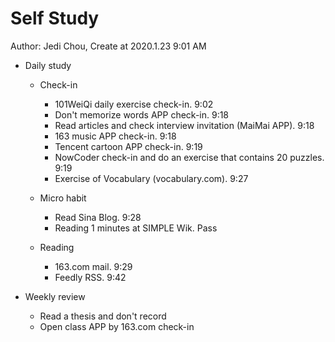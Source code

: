 # Self Study

Author: Jedi Chou, Create at 2020.1.23 9:01 AM

* Daily study
  * Check-in
    * 101WeiQi daily exercise check-in. 9:02
    * Don't memorize words APP check-in. 9:18
    * Read articles and check interview invitation (MaiMai APP). 9:18
    * 163 music APP check-in. 9:18
    * Tencent cartoon APP check-in. 9:19
    * NowCoder check-in and do an exercise that contains 20 puzzles. 9:19
    * Exercise of Vocabulary (vocabulary.com). 9:27

  * Micro habit
    * Read Sina Blog. 9:28
    * Reading 1 minutes at SIMPLE Wik. Pass

  * Reading
    * 163.com mail. 9:29
    * Feedly RSS. 9:42

* Weekly review
  * Read a thesis and don't record
  * Open class APP by 163.com check-in
